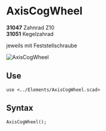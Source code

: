 # AxisCogWheel

__31047__ Zahnrad Z10<br/>
__31051__ Kegelzahrad

jeweils mit Feststellschraube

![AxisCogWheel](https://user-images.githubusercontent.com/48654609/166833776-23d331a5-d234-4845-9ba5-0c42a9986f09.png)

## Use
<pre><code>use &lt;../Elements/AxisCogWheel.scad&gt;</pre></code>

## Syntax
<pre><code>AxisCogWheel();
</pre></code>
